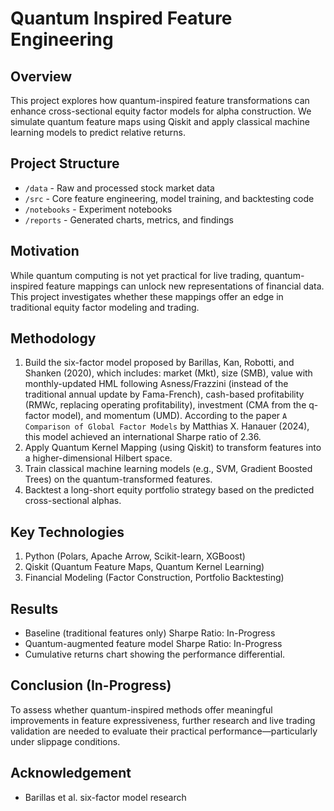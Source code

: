 # Quantum Inspired Feature Engineering

## Overview
This project explores how quantum-inspired feature transformations can enhance cross-sectional equity factor models for alpha construction.
We simulate quantum feature maps using Qiskit and apply classical machine learning models to predict relative returns.

## Project Structure
- `/data` - Raw and processed stock market data
- `/src` - Core feature engineering, model training, and backtesting code
- `/notebooks` - Experiment notebooks
- `/reports` - Generated charts, metrics, and findings

## Motivation
While quantum computing is not yet practical for live trading, quantum-inspired feature mappings can unlock new representations of financial data. 
This project investigates whether these mappings offer an edge in traditional equity factor modeling and trading.

## Methodology
1. Build the six-factor model proposed by Barillas, Kan, Robotti, and Shanken (2020), which includes: market (Mkt), size (SMB), value with monthly-updated HML following Asness/Frazzini (instead of the traditional annual update by Fama-French), cash-based profitability (RMWc, replacing operating profitability), investment (CMA from the q-factor model), and momentum (UMD). According to the paper `A Comparison of Global Factor Models` by Matthias X. Hanauer (2024), this model achieved an international Sharpe ratio of 2.36.
2. Apply Quantum Kernel Mapping (using Qiskit) to transform features into a higher-dimensional Hilbert space.
3. Train classical machine learning models (e.g., SVM, Gradient Boosted Trees) on the quantum-transformed features.
4. Backtest a long-short equity portfolio strategy based on the predicted cross-sectional alphas.

## Key Technologies
1. Python (Polars, Apache Arrow, Scikit-learn, XGBoost)
2. Qiskit (Quantum Feature Maps, Quantum Kernel Learning)
3. Financial Modeling (Factor Construction, Portfolio Backtesting)

## Results
- Baseline (traditional features only) Sharpe Ratio: In-Progress
- Quantum-augmented feature model Sharpe Ratio: In-Progress
- Cumulative returns chart showing the performance differential.

## Conclusion (In-Progress)
To assess whether quantum-inspired methods offer meaningful improvements in feature expressiveness, further research and live trading validation are needed to evaluate their practical performance—particularly under slippage conditions.

## Acknowledgement
- Barillas et al. six-factor model research


